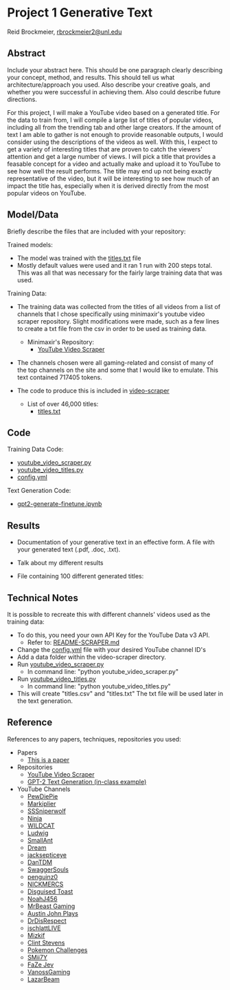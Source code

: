# Project 1 Generative Text

Reid Brockmeier, rbrockmeier2@unl.edu

## Abstract

Include your abstract here. This should be one paragraph clearly describing your concept, method, and results. This should tell us what architecture/approach you used. Also describe your creative goals, and whether you were successful in achieving them. Also could describe future directions.

For this project, I will make a YouTube video based on a generated title. For the data to train from, I will compile a large list of titles of popular videos, including all from the trending tab and other large creators. If the amount of text I am able to gather is not enough to provide reasonable outputs, I would consider using the descriptions of the videos as well. With this, I expect to get a variety of interesting titles that are proven to catch the viewers' attention and get a large number of views. I will pick a title that provides a feasable concept for a video and actually make and upload it to YouTube to see how well the result performs. The title may end up not being exactly representative of the video, but it will be interesting to see how much of an impact the title has, especially when it is derived directly from the most popular videos on YouTube.

## Model/Data

Briefly describe the files that are included with your repository:

Trained models:
- The model was trained with the [titles.txt](https://github.com/unl-ml-art/generative-text-ReidDotO/blob/master/video-scraper/titles.txt) file
- Mostly default values were used and it ran 1 run with 200 steps total. This was all that was necessary for the fairly large training data that was used.

Training Data:

- The training data was collected from the titles of all videos from a list of channels that I chose specifically using minimaxir's youtube video scraper repository. Slight modifications were made, such as a few lines to create a txt file from the csv in order to be used as training data.

     - Minimaxir's Repository:
         - [YouTube Video Scraper](https://github.com/minimaxir/youtube-video-scraper)


- The channels chosen were all gaming-related and consist of many of the top channels on the site and some that I would like to emulate. This text contained 717405 tokens.

- The code to produce this is included in [video-scraper](https://github.com/unl-ml-art/generative-text-ReidDotO/tree/master/video-scraper)

    - List of over 46,000 titles:
        - [titles.txt](https://github.com/unl-ml-art/generative-text-ReidDotO/blob/master/video-scraper/titles.txt)

## Code

Training Data Code:
- [youtube_video_scraper.py](https://github.com/unl-ml-art/generative-text-ReidDotO/blob/master/video-scraper/youtube_video_scraper.py)
- [youtube_video_titles.py](https://github.com/unl-ml-art/generative-text-ReidDotO/blob/master/video-scraper/youtube_video_titles.py)
- [config.yml](https://github.com/unl-ml-art/generative-text-ReidDotO/blob/master/video-scraper/config.yml)

Text Generation Code:
- [gpt2-generate-finetune.ipynb](gpt2-generate-finetune.ipynb)

## Results

- Documentation of your generative text in an effective form. A file with your generated text (.pdf, .doc, .txt). 

- Talk about my different results

- File containing 100 different generated titles: 

## Technical Notes

It is possible to recreate this with different channels' videos used as the training data:
- To do this, you need your own API Key for the YouTube Data v3 API. 
    - Refer to: [README-SCRAPER.md](https://github.com/unl-ml-art/generative-text-ReidDotO/blob/master/video-scraper/README-SCRAPER.md)
- Change the [config.yml](https://github.com/unl-ml-art/generative-text-ReidDotO/blob/master/video-scraper/config.yml) file with your desired YouTube channel ID's
- Add a data folder within the video-scraper directory.
- Run [youtube_video_scraper.py](https://github.com/unl-ml-art/generative-text-ReidDotO/blob/master/video-scraper/youtube_video_scraper.py)
    - In command line: "python youtube_video_scraper.py"
- Run [youtube_video_titles.py](https://github.com/unl-ml-art/generative-text-ReidDotO/blob/master/video-scraper/youtube_video_titles.py)
    - In command line: "python youtube_video_titles.py"
- This will create "titles.csv" and "titles.txt" The txt file will be used later in the text generation.

## Reference

References to any papers, techniques, repositories you used:
- Papers
  - [This is a paper](this_is_the_link.pdf)
- Repositories
    - [YouTube Video Scraper](https://github.com/minimaxir/youtube-video-scraper)
    - [GPT-2 Text Generation (in-class example)](https://github.com/roberttwomey/ml-art-code)
- YouTube Channels
    - [PewDiePie](https://www.youtube.com/channel/UC-lHJZR3Gqxm24_Vd_AJ5Yw)
    - [Markiplier](https://www.youtube.com/channel/UC7_YxT-KID8kRbqZo7MyscQ)
    - [SSSniperwolf](https://www.youtube.com/channel/UCpB959t8iPrxQWj7G6n0ctQ)
    - [Ninja](https://www.youtube.com/channel/UCAW-NpUFkMyCNrvRSSGIvDQ)
    - [WILDCAT](https://www.youtube.com/channel/UC-kOXc3gBwksVfmndSEz7jg)
    - [Ludwig](https://www.youtube.com/channel/UCrPseYLGpNygVi34QpGNqpA)
    - [SmallAnt](https://www.youtube.com/channel/UC0VVYtw21rg2cokUystu2Dw)
    - [Dream](https://www.youtube.com/channel/UCTkXRDQl0luXxVQrRQvWS6w)
    - [jacksepticeye](https://www.youtube.com/channel/UCYzPXprvl5Y-Sf0g4vX-m6g)
    - [DanTDM](https://www.youtube.com/channel/UCS5Oz6CHmeoF7vSad0qqXfw)
    - [SwaggerSouls](https://www.youtube.com/channel/UCMdGPato0IC5-zZjJIf-P9w)
    - [penguinz0](https://www.youtube.com/channel/UCq6VFHwMzcMXbuKyG7SQYIg)
    - [NICKMERCS](https://www.youtube.com/channel/UCDvm7YoLE5r3ZZ6MWyD2vGQ)
    - [Disguised Toast](https://www.youtube.com/channel/UCUT8RoNBTJvwW1iErP6-b-A)
    - [NoahJ456](https://www.youtube.com/channel/UCP9tAErY_RlX4RFKssE4ogg)
    - [MrBeast Gaming](https://www.youtube.com/channel/UCIPPMRA040LQr5QPyJEbmXA)
    - [Austin John Plays](https://www.youtube.com/channel/UCIIPl-DSCC0prKxGGnJrdGQ)
    - [DrDisRespect](https://www.youtube.com/channel/UCcJL2ld6kxy_nuV1u7PVQ0g)
    - [jschlattLIVE](https://www.youtube.com/channel/UC2mP7il3YV7TxM_3m6U0bwA)
    - [Mizkif](https://www.youtube.com/channel/UChl76B7zqfMcNzfMi9vJruw)
    - [Clint Stevens](https://www.youtube.com/channel/UCYsGgfAcQ91Fpda3_O-h0LA)
    - [Pokemon Challenges](https://www.youtube.com/channel/UCvjsnl6wNtVIm0i1sCpN9Uw)
    - [SMii7Y](https://www.youtube.com/channel/UCzXwjTI6c6mVn6oui_p6oiw)
    - [FaZe Jev](https://www.youtube.com/channel/UC7trU46U_9XPDtMnDbiDPUQ)
    - [VanossGaming](https://www.youtube.com/channel/UCKqH_9mk1waLgBiL2vT5b9g)
    - [LazarBeam](https://www.youtube.com/channel/UCw1SQ6QRRtfAhrN_cjkrOgA)
